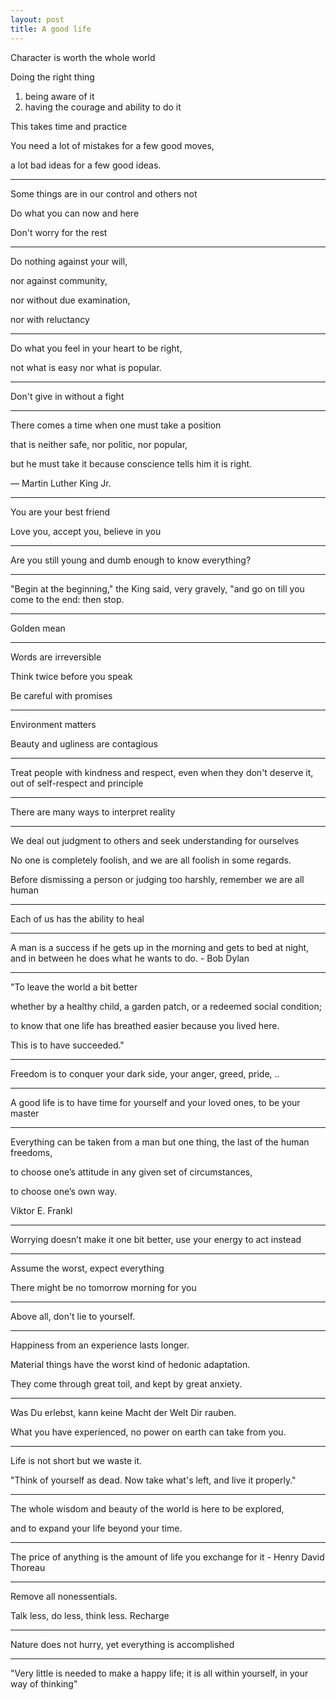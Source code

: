 ```yaml
---
layout: post
title: A good life  
---
```




Character is worth the whole world  

Doing the right thing 

1. being aware of it 
2. having the courage and ability to do it 


This takes time and practice 

You need a lot of mistakes for a few good moves, 

a lot bad ideas for a few good ideas. 

---

Some things are in our control and others not

Do what you can now and here 

Don't worry for the rest 

---

Do nothing against your will, 

nor against community, 

nor without due examination, 

nor with reluctancy 

---

Do what you feel in your heart to be right, 

not what is easy nor what is popular. 

---

Don't give in without a fight 

---

There comes a time when one must take a position 

that is neither safe, nor politic, nor popular, 

but he must take it because conscience tells him it is right.

― Martin Luther King Jr.


---
 
You are your best friend 

Love you, accept you, believe in you 

---


Are you still young and dumb enough to know everything?

---

"Begin at the beginning," the King said, very gravely, "and go on till you come to the end: then stop.

---

Golden mean

---

Words are irreversible

Think twice before you speak

Be careful with promises

---

Environment matters 

Beauty and ugliness are contagious 

---

Treat people with kindness and respect, even when they don't deserve it, out of self-respect and principle

---

There are many ways to interpret reality 

---


We deal out judgment to others and seek understanding for ourselves

No one is completely foolish, and we are all foolish in some regards. 

Before dismissing a person or judging too harshly, remember we are all human

---

Each of us has the ability to heal 

---

A man is a success if he gets up in the morning and gets to bed at night, and in between he does what he wants to do. - Bob Dylan

---

"To leave the world a bit better  

whether by a healthy child, a garden patch, or a redeemed social condition; 

to know that one life has breathed easier because you lived here. 

This is to have succeeded."

---

Freedom is to conquer your dark side, your anger, greed, pride, ..

---

A good life is to have time for yourself and your loved ones, to be your master

---

Everything can be taken from a man but one thing, the last of the human freedoms, 

to choose one’s attitude in any given set of circumstances, 

to choose one’s own way.

Viktor E. Frankl

---

Worrying doesn’t make it one bit better, use your energy to act instead

---

Assume the worst, expect everything

There might be no tomorrow morning for you 

---

Above all, don't lie to yourself. 

---

Happiness from an experience lasts longer. 

Material things have the worst kind of hedonic adaptation. 

They come through great toil, and kept by great anxiety. 

---

Was Du erlebst, kann keine Macht der Welt Dir rauben. 

What you have experienced, no power on earth can take from you.

---

Life is not short but we waste it. 

"Think of yourself as dead. Now take what's left, and live it properly."

---

The whole wisdom and beauty of the world is here to be explored,

and to expand your life beyond your time. 

---

The price of anything is the amount of life you exchange for it - Henry David Thoreau

---

Remove all nonessentials. 

Talk less, do less, think less. Recharge

---

Nature does not hurry, yet everything is accomplished

---

"Very little is needed to make a happy life; it is all within yourself, in your way of thinking"